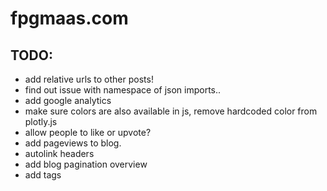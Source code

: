 # fpgmaas.com

## TODO:
- add relative urls to other posts!
- find out issue with namespace of json imports..
- add google analytics
- make sure colors are also available in js, remove hardcoded color from plotly.js
- allow people to like or upvote?
- add pageviews to blog.
- autolink headers
- add blog pagination overview
- add tags